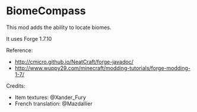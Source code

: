 # BiomeCompass

This mod adds the ability to locate biomes.

It uses Forge 1.7.10

Reference: 
* http://cmicro.github.io/NeatCraft/forge-javadoc/
* http://www.wuppy29.com/minecraft/modding-tutorials/forge-modding-1-7/

Credits:
* Item textures: @Xander_Fury
* French translation: @Mazdallier

